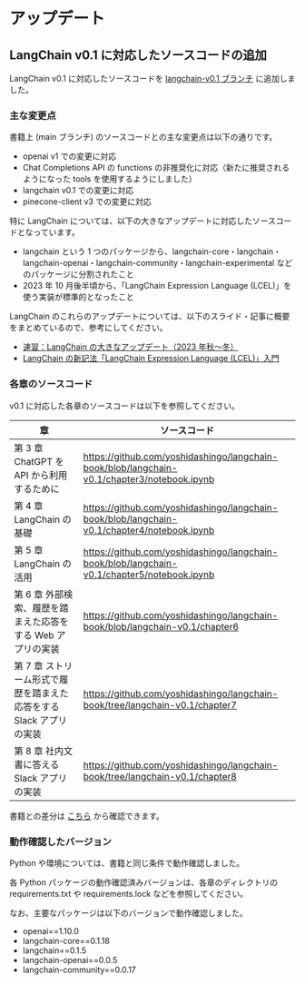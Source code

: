 # アップデート

## LangChain v0.1 に対応したソースコードの追加

LangChain v0.1 に対応したソースコードを [langchain-v0.1 ブランチ](https://github.com/yoshidashingo/langchain-book/tree/langchain-v0.1) に追加しました。

### 主な変更点

書籍上 (main ブランチ) のソースコードとの主な変更点は以下の通りです。

- openai v1 での変更に対応
- Chat Completions API の functions の非推奨化に対応（新たに推奨されるようになった tools を使用するようにしました）
- langchain v0.1 での変更に対応
- pinecone-client v3 での変更に対応

特に LangChain については、以下の大きなアップデートに対応したソースコードとなっています。

- langchain という 1 つのパッケージから、langchain-core・langchain・langchain-openai・langchain-community・langchain-experimental などのパッケージに分割されたこと
- 2023 年 10 月後半頃から、「LangChain Expression Language (LCEL)」を使う実装が標準的となったこと

LangChain のこれらのアップデートについては、以下のスライド・記事に概要をまとめているので、参考にしてください。

- [速習：LangChain の大きなアップデート（2023 年秋〜冬）](https://speakerdeck.com/os1ma/su-xi-langchainnoda-kinaatupudeto-2023nian-qiu-dong)
- [LangChain の新記法「LangChain Expression Language (LCEL)」入門](https://zenn.dev/os1ma/articles/acd3472c3a6755)

### 各章のソースコード

v0.1 に対応した各章のソースコードは以下を参照してください。

| 章                                                                  | ソースコード                                                                                |
| ------------------------------------------------------------------- | ------------------------------------------------------------------------------------------- |
| 第 3 章 ChatGPT を API から利用するために                           | https://github.com/yoshidashingo/langchain-book/blob/langchain-v0.1/chapter3/notebook.ipynb |
| 第 4 章 LangChain の基礎                                            | https://github.com/yoshidashingo/langchain-book/blob/langchain-v0.1/chapter4/notebook.ipynb |
| 第 5 章 LangChain の活用                                            | https://github.com/yoshidashingo/langchain-book/blob/langchain-v0.1/chapter5/notebook.ipynb |
| 第 6 章 外部検索、履歴を踏まえた応答をする Web アプリの実装         | https://github.com/yoshidashingo/langchain-book/blob/langchain-v0.1/chapter6                |
| 第 7 章 ストリーム形式で履歴を踏まえた応答をする Slack アプリの実装 | https://github.com/yoshidashingo/langchain-book/tree/langchain-v0.1/chapter7                |
| 第 8 章 社内文書に答える Slack アプリの実装                         | https://github.com/yoshidashingo/langchain-book/tree/langchain-v0.1/chapter8                |

書籍との差分は [こちら](https://github.com/yoshidashingo/langchain-book/compare/main..langchain-v0.1) から確認できます。

### 動作確認したバージョン

Python や環境については、書籍と同じ条件で動作確認しました。

各 Python パッケージの動作確認済みバージョンは、各章のディレクトリの requirements.txt や requirements.lock などを参照してください。

なお、主要なパッケージは以下のバージョンで動作確認しました。

- openai==1.10.0
- langchain-core==0.1.18
- langchain==0.1.5
- langchain-openai==0.0.5
- langchain-community==0.0.17

